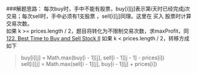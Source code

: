 ###解题思路：
每次buy时，手中不能有股票，buy[i][j]表示第i天时已经完成j次交易；每次sell时，手中必须有1支股票
，sell[i][j]同理。这里在 买入 股票时计算交易次数。  
如果 k >= prices.length / 2，题目将转化为不限制交易次数，求maxProfit，同
[122. Best Time to Buy and Sell Stock II](https://leetcode.com/problems/best-time-to-buy-and-sell-stock-ii/)
如果 k < prices.length / 2，转移方成如下
> buy[i][j] = Math.max(buy[i - 1][j], sell[i - 1][j - 1] - prices[i])  
> sell[i][j] = Math.max(sell[i - 1][j], buy[i - 1][j] + prices[i])